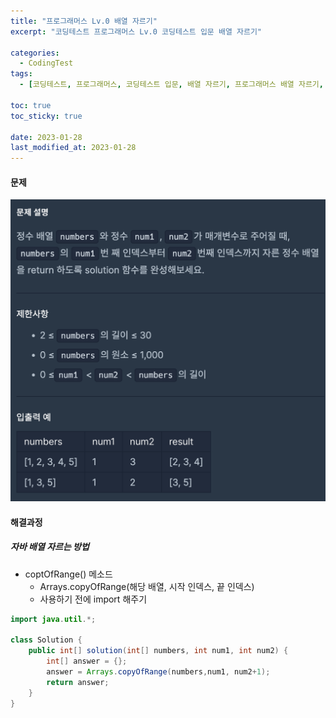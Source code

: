 ```yaml
---
title: "프로그래머스 Lv.0 배열 자르기"
excerpt: "코딩테스트 프로그래머스 Lv.0 코딩테스트 입문 배열 자르기"

categories:
  - CodingTest
tags:
  - [코딩테스트, 프로그래머스, 코딩테스트 입문, 배열 자르기, 프로그래머스 배열 자르기, programmers, codingtest, 코딩테스트 연습, 프로그래머스 배열 자르기 자바, 자바 코딩 테스트, 자바 배열 자르기]

toc: true
toc_sticky: true
 
date: 2023-01-28
last_modified_at: 2023-01-28
---
```


#### 문제
![52](/assets/images/p52.png)

#### 해결과정

##### 자바 배열 자르는 방법
* coptOfRange() 메소드
  * Arrays.copyOfRange(해당 배열, 시작 인덱스, 끝 인덱스)
  * 사용하기 전에 import 해주기 


```java
import java.util.*;

class Solution {
    public int[] solution(int[] numbers, int num1, int num2) {
        int[] answer = {};
        answer = Arrays.copyOfRange(numbers,num1, num2+1);
        return answer;
    }
}
```